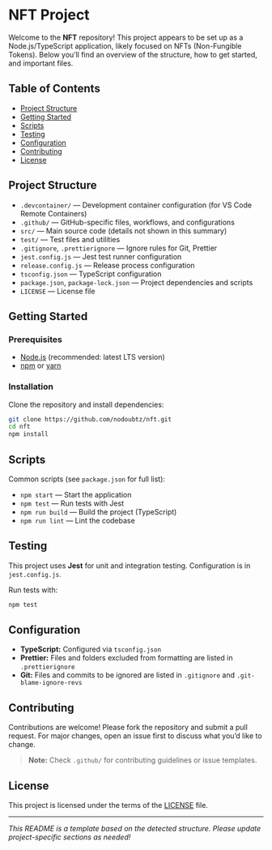 # NFT Project

Welcome to the **NFT** repository! This project appears to be set up as a Node.js/TypeScript application, likely focused on NFTs (Non-Fungible Tokens). Below you’ll find an overview of the structure, how to get started, and important files.

## Table of Contents

- [Project Structure](#project-structure)
- [Getting Started](#getting-started)
- [Scripts](#scripts)
- [Testing](#testing)
- [Configuration](#configuration)
- [Contributing](#contributing)
- [License](#license)

## Project Structure

- `.devcontainer/` — Development container configuration (for VS Code Remote Containers)
- `.github/` — GitHub-specific files, workflows, and configurations
- `src/` — Main source code (details not shown in this summary)
- `test/` — Test files and utilities
- `.gitignore`, `.prettierignore` — Ignore rules for Git, Prettier
- `jest.config.js` — Jest test runner configuration
- `release.config.js` — Release process configuration
- `tsconfig.json` — TypeScript configuration
- `package.json`, `package-lock.json` — Project dependencies and scripts
- `LICENSE` — License file

## Getting Started

### Prerequisites

- [Node.js](https://nodejs.org/) (recommended: latest LTS version)
- [npm](https://www.npmjs.com/) or [yarn](https://yarnpkg.com/)

### Installation

Clone the repository and install dependencies:

```bash
git clone https://github.com/nodoubtz/nft.git
cd nft
npm install
```

## Scripts

Common scripts (see `package.json` for full list):

- `npm start` — Start the application
- `npm test` — Run tests with Jest
- `npm run build` — Build the project (TypeScript)
- `npm run lint` — Lint the codebase

## Testing

This project uses **Jest** for unit and integration testing. Configuration is in `jest.config.js`.

Run tests with:

```bash
npm test
```

## Configuration

- **TypeScript:** Configured via `tsconfig.json`
- **Prettier:** Files and folders excluded from formatting are listed in `.prettierignore`
- **Git:** Files and commits to be ignored are listed in `.gitignore` and `.git-blame-ignore-revs`

## Contributing

Contributions are welcome! Please fork the repository and submit a pull request. For major changes, open an issue first to discuss what you’d like to change.

> **Note:** Check `.github/` for contributing guidelines or issue templates.

## License

This project is licensed under the terms of the [LICENSE](./LICENSE) file.

---

_This README is a template based on the detected structure. Please update project-specific sections as needed!_
